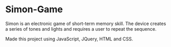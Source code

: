 # Simon-Game

Simon is an electronic game of short-term memory skill. The device creates a series of tones and lights and requires a user to repeat the sequence. 

Made this project using JavaScript, JQuery, HTML and CSS.

